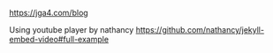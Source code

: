 https://jga4.com/blog


Using youtube player by nathancy
https://github.com/nathancy/jekyll-embed-video#full-example

